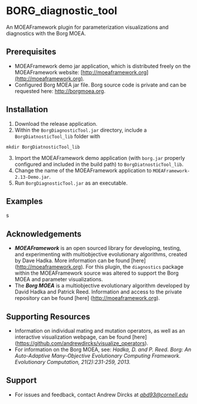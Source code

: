 # BORG_diagnostic_tool
An MOEAFramework plugin for parameterization visualizations and diagnostics with the Borg MOEA.

## Prerequisites
- MOEAFramework demo jar application, which is distributed freely on the MOEAFramework website: [http://moeaframework.org](http://moeaframework.org).
- Configured Borg MOEA jar file. Borg source code is private and can be requested here: http://borgmoea.org.

## Installation
1. Download the release application.
2. Within the `BorgDiagnosticTool.jar` directory, include a `BorgDiatnosticTool_lib` folder with 
```
mkdir BorgDiatnosticTool_lib
```
3. Import the MOEAFramework demo application (with `borg.jar` properly configured and included in the build path) to `BorgDiatnosticTool_lib`.
4. Change the name of the MOEAFramework application to `MOEAFramework-2.13-Demo.jar`.
5. Run `BorgDiagnosticTool.jar` as an executable.

## Examples
s

## Acknowledgements
- ***MOEAFramework*** is an open sourced library for developing, testing, and experimenting with multiobjective evolutionary algorithms, created by Dave Hadka. More information can be found [here] (http://moeaframework.org). For this plugin, the `diagnostics` package within the MOEAFramework source was altered to support the Borg MOEA and parameter visualizations.
- The ***Borg MOEA*** is a multiobjective evolutionary algorithm developed by David Hadka and Patrick Reed. Information and access to the private repository can be found [here] (http://moeaframework.org). 

## Supporting Resources
- Information on individual mating and mutation operators, as well as an interactive visualization webpage, can be found [here] (https://github.com/andrewdircks/visualize_operators).
- For information on the Borg MOEA, see: *Hadka, D. and P. Reed. Borg: An Auto-Adaptive Many-Objective Evolutionary Computing Framework. Evolutionary Computation, 21(2):231-259, 2013.*

## Support
- For issues and feedback, contact Andrew Dircks at *abd93@cornell.edu*
